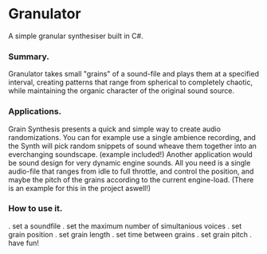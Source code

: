 # Granulator

A simple granular synthesiser built in C#.

### Summary.
Granulator takes small "grains" of a sound-file and plays them at a specified interval, creating patterns that range from spherical to completely chaotic, while maintaining the organic character of the original sound source.

### Applications.
Grain Synthesis presents a quick and simple way to create audio randomizations. 
You can for example use a single ambience recording, and the Synth will pick random snippets of sound wheave them together into an everchanging soundscape. (example included!)
Another application would be sound design for very dynamic engine sounds. All you need is a single audio-file that ranges from idle to full throttle, and control the position, and maybe the pitch of the grains according to the current engine-load. (There is an example for this in the project aswell!)


### How to use it.
. set a soundfile
. set the maximum number of simultanious voices
. set grain position
. set grain length 
. set time between grains
. set grain pitch
. have fun!
